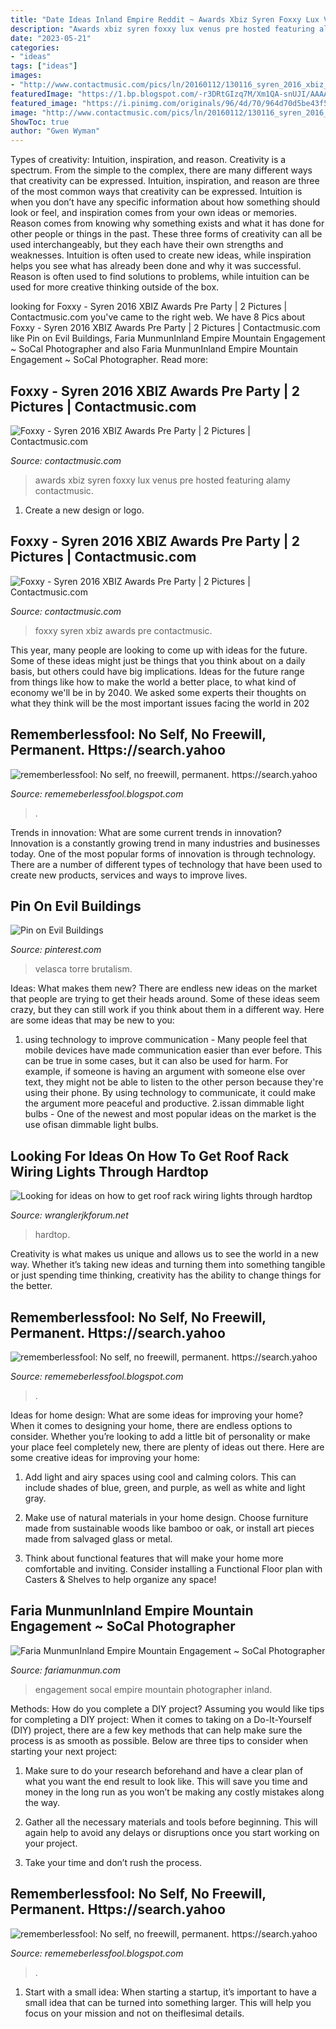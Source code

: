 ```yaml
---
title: "Date Ideas Inland Empire Reddit ~ Awards Xbiz Syren Foxxy Lux Venus Pre Hosted Featuring Alamy Contactmusic"
description: "Awards xbiz syren foxxy lux venus pre hosted featuring alamy contactmusic"
date: "2023-05-21"
categories:
- "ideas"
tags: ["ideas"]
images:
- "http://www.contactmusic.com/pics/ln/20160112/130116_syren_2016_xbiz_awards_pre_party/syren-2016-xbiz-awards-pre_5090683.jpg"
featuredImage: "https://1.bp.blogspot.com/-r3DRtGIzq7M/Xm1QA-snUJI/AAAAAAAAexE/rtNISu1HEUgfqr_lzeayxQktlmObJ7znACLcBGAsYHQ/s1600/Untitled1498.png"
featured_image: "https://i.pinimg.com/originals/96/4d/70/964d70d5be43f57a2b67c8ce497d0d20.jpg"
image: "http://www.contactmusic.com/pics/ln/20160112/130116_syren_2016_xbiz_awards_pre_party/syren-2016-xbiz-awards-pre_5090684.jpg"
ShowToc: true
author: "Gwen Wyman"
---
```



Types of creativity: Intuition, inspiration, and reason.
Creativity is a spectrum. From the simple to the complex, there are many different ways that creativity can be expressed. Intuition, inspiration, and reason are three of the most common ways that creativity can be expressed. Intuition is when you don’t have any specific information about how something should look or feel, and inspiration comes from your own ideas or memories. Reason comes from knowing why something exists and what it has done for other people or things in the past. These three forms of creativity can all be used interchangeably, but they each have their own strengths and weaknesses. Intuition is often used to create new ideas, while inspiration helps you see what has already been done and why it was successful. Reason is often used to find solutions to problems, while intuition can be used for more creative thinking outside of the box.

	

		
looking for Foxxy - Syren 2016 XBIZ Awards Pre Party | 2 Pictures | Contactmusic.com you've came to the right web. We have 8 Pics about Foxxy - Syren 2016 XBIZ Awards Pre Party | 2 Pictures | Contactmusic.com like Pin on Evil Buildings, Faria MunmunInland Empire Mountain Engagement ~ SoCal Photographer and also Faria MunmunInland Empire Mountain Engagement ~ SoCal Photographer. Read more:
		
    
## Foxxy - Syren 2016 XBIZ Awards Pre Party | 2 Pictures | Contactmusic.com

<img loading=lazy src="http://www.contactmusic.com/pics/ln/20160112/130116_syren_2016_xbiz_awards_pre_party/syren-2016-xbiz-awards-pre_5090684.jpg" onerror="this.onerror=null;this.src='https://tse3.mm.bing.net/th?id=OIP.mhnJzGMcYcWmh3ZHGRNmNwHaLK&amp;pid=15.1';" alt="Foxxy - Syren 2016 XBIZ Awards Pre Party | 2 Pictures | Contactmusic.com">

_Source: contactmusic.com_

>awards xbiz syren foxxy lux venus pre hosted featuring alamy contactmusic. 

	

1. Create a new design or logo.

    
## Foxxy - Syren 2016 XBIZ Awards Pre Party | 2 Pictures | Contactmusic.com

<img loading=lazy src="http://www.contactmusic.com/pics/ln/20160112/130116_syren_2016_xbiz_awards_pre_party/syren-2016-xbiz-awards-pre_5090683.jpg" onerror="this.onerror=null;this.src='https://tse4.mm.bing.net/th?id=OIP.6aPcHPUyp1uzsa4K7yJXhAHaMi&amp;pid=15.1';" alt="Foxxy - Syren 2016 XBIZ Awards Pre Party | 2 Pictures | Contactmusic.com">

_Source: contactmusic.com_

>foxxy syren xbiz awards pre contactmusic. 

	

This year, many people are looking to come up with ideas for the future. Some of these ideas might just be things that you think about on a daily basis, but others could have big implications. Ideas for the future range from things like how to make the world a better place, to what kind of economy we'll be in by 2040. We asked some experts their thoughts on what they think will be the most important issues facing the world in 202
    
## Rememberlessfool: No Self, No Freewill, Permanent. Https://search.yahoo

<img loading=lazy src="https://1.bp.blogspot.com/-r3DRtGIzq7M/Xm1QA-snUJI/AAAAAAAAexE/rtNISu1HEUgfqr_lzeayxQktlmObJ7znACLcBGAsYHQ/s1600/Untitled1498.png" onerror="this.onerror=null;this.src='https://tse2.mm.bing.net/th?id=OIP.CgX4pqMtGYDz3DH3tlxK8AHaEK&amp;pid=15.1';" alt="rememberlessfool: No self, no freewill, permanent. https://search.yahoo">

_Source: rememeberlessfool.blogspot.com_

>. 

	

Trends in innovation: What are some current trends in innovation?
Innovation is a constantly growing trend in many industries and businesses today. One of the most popular forms of innovation is through technology. There are a number of different types of technology that have been used to create new products, services and ways to improve lives.

    
## Pin On Evil Buildings

<img loading=lazy src="https://i.pinimg.com/originals/96/4d/70/964d70d5be43f57a2b67c8ce497d0d20.jpg" onerror="this.onerror=null;this.src='https://tse3.mm.bing.net/th?id=OIP.U4Klcy0yQZzGHmae2WkwxwHaLG&amp;pid=15.1';" alt="Pin on Evil Buildings">

_Source: pinterest.com_

>velasca torre brutalism. 

	

Ideas: What makes them new?
There are endless new ideas on the market that people are trying to get their heads around. Some of these ideas seem crazy, but they can still work if you think about them in a different way. Here are some ideas that may be new to you: 
1. using technology to improve communication - Many people feel that mobile devices have made communication easier than ever before. This can be true in some cases, but it can also be used for harm. For example, if someone is having an argument with someone else over text, they might not be able to listen to the other person because they're using their phone. By using technology to communicate, it could make the argument more peaceful and productive. 
2.issan dimmable light bulbs - One of the newest and most popular ideas on the market is the use ofisan dimmable light bulbs.

    
## Looking For Ideas On How To Get Roof Rack Wiring Lights Through Hardtop

<img loading=lazy src="https://wranglerjkforum.net/attachments/image-jpg.115345/" onerror="this.onerror=null;this.src='https://tse2.mm.bing.net/th?id=OIP.q9tSEsaV4x-hF6bv9jLDcAHaJ4&amp;pid=15.1';" alt="Looking for ideas on how to get roof rack wiring lights through hardtop">

_Source: wranglerjkforum.net_

>hardtop. 

	

Creativity is what makes us unique and allows us to see the world in a new way. Whether it’s taking new ideas and turning them into something tangible or just spending time thinking, creativity has the ability to change things for the better.

    
## Rememberlessfool: No Self, No Freewill, Permanent. Https://search.yahoo

<img loading=lazy src="https://1.bp.blogspot.com/-N2HQCLrhx4I/Xm1P8doj-VI/AAAAAAAAewU/vCMFGWYbjq0uTmd3fs4oBv8xzNKThCz5ACLcBGAsYHQ/s320/Untitled1486.png" onerror="this.onerror=null;this.src='https://tse3.mm.bing.net/th?id=OIP.Y4uBeu5nRW1qLUUNya_3LQAAAA&amp;pid=15.1';" alt="rememberlessfool: No self, no freewill, permanent. https://search.yahoo">

_Source: rememeberlessfool.blogspot.com_

>. 

	

Ideas for home design: What are some ideas for improving your home?
When it comes to designing your home, there are endless options to consider. Whether you’re looking to add a little bit of personality or make your place feel completely new, there are plenty of ideas out there. Here are some creative ideas for improving your home: 
1. Add light and airy spaces using cool and calming colors. This can include shades of blue, green, and purple, as well as white and light gray.

2. Make use of natural materials in your home design. Choose furniture made from sustainable woods like bamboo or oak, or install art pieces made from salvaged glass or metal.

3. Think about functional features that will make your home more comfortable and inviting. Consider installing a Functional Floor plan with Casters & Shelves to help organize any space! 


    
## Faria MunmunInland Empire Mountain Engagement ~ SoCal Photographer

<img loading=lazy src="https://fariamunmun.com/wp-content/uploads/2018/06/Claremont-Engagement-104.jpg" onerror="this.onerror=null;this.src='https://tse2.mm.bing.net/th?id=OIP.yBzLDn9wJXmLqDsmbYoKhAHaJ4&amp;pid=15.1';" alt="Faria MunmunInland Empire Mountain Engagement ~ SoCal Photographer">

_Source: fariamunmun.com_

>engagement socal empire mountain photographer inland. 

	

Methods: How do you complete a DIY project?
Assuming you would like tips for completing a DIY project: 
When it comes to taking on a Do-It-Yourself (DIY) project, there are a few key methods that can help make sure the process is as smooth as possible. Below are three tips to consider when starting your next project:

1. Make sure to do your research beforehand and have a clear plan of what you want the end result to look like. This will save you time and money in the long run as you won’t be making any costly mistakes along the way.

2. Gather all the necessary materials and tools before beginning. This will again help to avoid any delays or disruptions once you start working on your project.

3. Take your time and don’t rush the process.

    
## Rememberlessfool: No Self, No Freewill, Permanent. Https://search.yahoo

<img loading=lazy src="https://1.bp.blogspot.com/-PJhNv8pvpv0/Xm1P-M0zhmI/AAAAAAAAewo/OGpBpixUdj43ZaGzKfIteYph1HlzhmuwQCLcBGAsYHQ/s320/Untitled1491.png" onerror="this.onerror=null;this.src='https://tse3.mm.bing.net/th?id=OIP.McdZXsPwwTUDuikHH8QF0QAAAA&amp;pid=15.1';" alt="rememberlessfool: No self, no freewill, permanent. https://search.yahoo">

_Source: rememeberlessfool.blogspot.com_

>. 

	

1. Start with a small idea: When starting a startup, it’s important to have a small idea that can be turned into something larger. This will help you focus on your mission and not on theiflesimal details.


